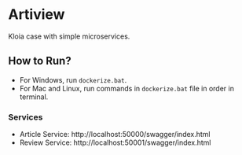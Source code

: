 # Artiview
Kloia case with simple microservices.

## How to Run?
- For Windows, run `dockerize.bat`.
- For Mac and Linux, run commands in `dockerize.bat` file in order in terminal.

### Services
- Article Service: http://localhost:50000/swagger/index.html
- Review Service: http://localhost:50001/swagger/index.html
